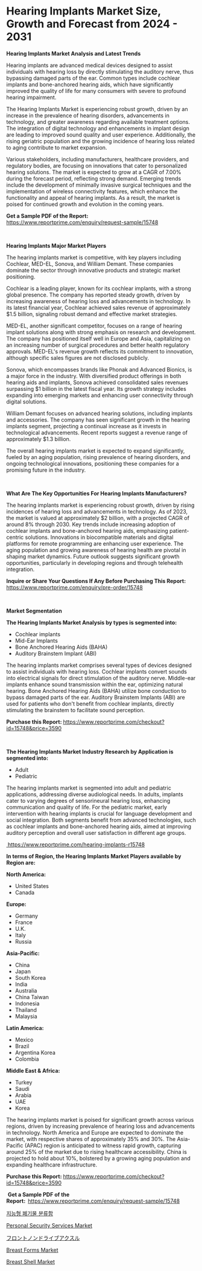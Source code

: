 <p><h1>Hearing Implants Market Size, Growth and Forecast from 2024 - 2031</h1></p><p><strong>Hearing Implants Market Analysis and Latest Trends</strong></p>
<p><p>Hearing implants are advanced medical devices designed to assist individuals with hearing loss by directly stimulating the auditory nerve, thus bypassing damaged parts of the ear. Common types include cochlear implants and bone-anchored hearing aids, which have significantly improved the quality of life for many consumers with severe to profound hearing impairment. </p><p>The Hearing Implants Market is experiencing robust growth, driven by an increase in the prevalence of hearing disorders, advancements in technology, and greater awareness regarding available treatment options. The integration of digital technology and enhancements in implant design are leading to improved sound quality and user experience. Additionally, the rising geriatric population and the growing incidence of hearing loss related to aging contribute to market expansion.</p><p>Various stakeholders, including manufacturers, healthcare providers, and regulatory bodies, are focusing on innovations that cater to personalized hearing solutions. The market is expected to grow at a CAGR of 7.00% during the forecast period, reflecting strong demand. Emerging trends include the development of minimally invasive surgical techniques and the implementation of wireless connectivity features, which enhance the functionality and appeal of hearing implants. As a result, the market is poised for continued growth and evolution in the coming years.</p></p>
<p><strong>Get a Sample PDF of the Report:&nbsp;</strong> <a href="https://www.reportprime.com/enquiry/request-sample/15748">https://www.reportprime.com/enquiry/request-sample/15748</a></p>
<p>&nbsp;</p>
<p><strong>Hearing Implants Major Market Players</strong></p>
<p><p>The hearing implants market is competitive, with key players including Cochlear, MED-EL, Sonova, and William Demant. These companies dominate the sector through innovative products and strategic market positioning.</p><p>Cochlear is a leading player, known for its cochlear implants, with a strong global presence. The company has reported steady growth, driven by increasing awareness of hearing loss and advancements in technology. In its latest financial year, Cochlear achieved sales revenue of approximately $1.5 billion, signaling robust demand and effective market strategies.</p><p>MED-EL, another significant competitor, focuses on a range of hearing implant solutions along with strong emphasis on research and development. The company has positioned itself well in Europe and Asia, capitalizing on an increasing number of surgical procedures and better health regulatory approvals. MED-EL's revenue growth reflects its commitment to innovation, although specific sales figures are not disclosed publicly.</p><p>Sonova, which encompasses brands like Phonak and Advanced Bionics, is a major force in the industry. With diversified product offerings in both hearing aids and implants, Sonova achieved consolidated sales revenues surpassing $1 billion in the latest fiscal year. Its growth strategy includes expanding into emerging markets and enhancing user connectivity through digital solutions.</p><p>William Demant focuses on advanced hearing solutions, including implants and accessories. The company has seen significant growth in the hearing implants segment, projecting a continual increase as it invests in technological advancements. Recent reports suggest a revenue range of approximately $1.3 billion.</p><p>The overall hearing implants market is expected to expand significantly, fueled by an aging population, rising prevalence of hearing disorders, and ongoing technological innovations, positioning these companies for a promising future in the industry.</p></p>
<p>&nbsp;</p>
<p><strong>What Are The Key Opportunities For Hearing Implants Manufacturers?</strong></p>
<p><p>The hearing implants market is experiencing robust growth, driven by rising incidences of hearing loss and advancements in technology. As of 2023, the market is valued at approximately $2 billion, with a projected CAGR of around 8% through 2030. Key trends include increasing adoption of cochlear implants and bone-anchored hearing aids, emphasizing patient-centric solutions. Innovations in biocompatible materials and digital platforms for remote programming are enhancing user experience. The aging population and growing awareness of hearing health are pivotal in shaping market dynamics. Future outlook suggests significant growth opportunities, particularly in developing regions and through telehealth integration.</p></p>
<p><strong>Inquire or Share Your Questions If Any Before Purchasing This Report:</strong> <a href="https://www.reportprime.com/enquiry/pre-order/15748">https://www.reportprime.com/enquiry/pre-order/15748</a></p>
<p>&nbsp;</p>
<p><strong>Market Segmentation</strong></p>
<p><strong>The Hearing Implants Market Analysis by types is segmented into:</strong></p>
<p><ul><li>Cochlear implants</li><li>Mid-Ear Implants</li><li>Bone Anchored Hearing Aids (BAHA)</li><li>Auditory Brainstem Implant (ABI)</li></ul></p>
<p><p>The hearing implants market comprises several types of devices designed to assist individuals with hearing loss. Cochlear implants convert sounds into electrical signals for direct stimulation of the auditory nerve. Middle-ear implants enhance sound transmission within the ear, optimizing natural hearing. Bone Anchored Hearing Aids (BAHA) utilize bone conduction to bypass damaged parts of the ear. Auditory Brainstem Implants (ABI) are used for patients who don't benefit from cochlear implants, directly stimulating the brainstem to facilitate sound perception.</p></p>
<p><strong>Purchase this Report:&nbsp;</strong><a href="https://www.reportprime.com/checkout?id=15748&price=3590">https://www.reportprime.com/checkout?id=15748&price=3590</a></p>
<p>&nbsp;</p>
<p><strong>The Hearing Implants Market Industry Research by Application is segmented into:</strong></p>
<p><ul><li>Adult</li><li>Pediatric</li></ul></p>
<p><p>The hearing implants market is segmented into adult and pediatric applications, addressing diverse audiological needs. In adults, implants cater to varying degrees of sensorineural hearing loss, enhancing communication and quality of life. For the pediatric market, early intervention with hearing implants is crucial for language development and social integration. Both segments benefit from advanced technologies, such as cochlear implants and bone-anchored hearing aids, aimed at improving auditory perception and overall user satisfaction in different age groups.</p></p>
<p><a href="https://www.reportprime.com/hearing-implants-r15748">&nbsp;https://www.reportprime.com/hearing-implants-r15748</a></p>
<p><strong>In terms of Region, the Hearing Implants Market Players available by Region are:</strong></p>
<p>
    <p> <strong> North America: </strong>
        <ul>
            <li>United States</li>
            <li>Canada</li>
        </ul>
        </p> 
    <p> <strong> Europe: </strong>
        <ul>
            <li>Germany</li>
            <li>France</li>
            <li>U.K.</li>
            <li>Italy</li>
            <li>Russia</li>
        </ul>
        </p> 
    <p> <strong> Asia-Pacific: </strong>
        <ul>
            <li>China</li>
            <li>Japan</li>
            <li>South Korea</li>
            <li>India</li>
            <li>Australia</li>
            <li>China Taiwan</li>
            <li>Indonesia</li>
            <li>Thailand</li>
            <li>Malaysia</li>
        </ul>
        </p> 
    <p> <strong> Latin America: </strong>
        <ul>
            <li>Mexico</li>
            <li>Brazil</li>
            <li>Argentina Korea</li>
            <li>Colombia</li>
        </ul>
        </p> 
    <p> <strong> Middle East & Africa: </strong>
        <ul>
            <li>Turkey</li>
            <li>Saudi</li>
            <li>Arabia</li>
            <li>UAE</li>
            <li>Korea</li>
        </ul>
    </p>
    </p>
<p><p>The hearing implants market is poised for significant growth across various regions, driven by increasing prevalence of hearing loss and advancements in technology. North America and Europe are expected to dominate the market, with respective shares of approximately 35% and 30%. The Asia-Pacific (APAC) region is anticipated to witness rapid growth, capturing around 25% of the market due to rising healthcare accessibility. China is projected to hold about 10%, bolstered by a growing aging population and expanding healthcare infrastructure.</p></p>
<p><strong>Purchase this Report: </strong><a href="https://www.reportprime.com/checkout?id=15748&price=3590">https://www.reportprime.com/checkout?id=15748&price=3590</a></p>
<p>&nbsp;<strong>Get a Sample PDF of the Report:&nbsp;&nbsp;</strong><a href="https://www.reportprime.com/enquiry/request-sample/15748">https://www.reportprime.com/enquiry/request-sample/15748</a></p>
<p><strong></strong></p>
<p><p><a href="https://medium.com/@ayesakhan333/%EC%84%B8%EA%B3%84-intelligent-waste-sorting-bins-market-%EC%9D%80-2024%EC%97%90%EC%84%9C-2031%EB%A1%9C-%EC%97%B0%ED%8F%89%EA%B7%A0-%EC%A6%9D%EA%B0%80%EC%9C%A8%EC%9D%84-%EB%B3%B4%EC%9D%BC-%EA%B2%83%EC%9C%BC%EB%A1%9C-%EC%98%88%EC%83%81%EB%90%A9%EB%8B%88%EB%8B%A4-a5b0fc2c1f2a">지능형 폐기물 분류함</a></p><p><a href="https://www.linkedin.com/pulse/global-personal-security-services-market-product-type-application-ibqjf?trackingId=jh1JsLZwR5qhApnHRovfPQ%3D%3D">Personal Security Services Market</a></p><p><a href="https://lerafesills.medium.com/front-non-drive-axle-market-%E3%81%AF-%E3%82%B3%E3%82%B9%E3%83%88%E7%AE%A1%E7%90%86%E3%81%A8%E5%8A%B9%E7%8E%87%E5%90%91%E4%B8%8A%E3%82%92%E5%84%AA%E5%85%88%E3%81%97%E3%81%BE%E3%81%99-%E3%81%95%E3%82%89%E3%81%AB-%E5%A0%B1%E5%91%8A%E6%9B%B8%E3%81%AF%E5%B8%82%E5%A0%B4%E3%81%AE%E9%9C%80%E8%A6%81%E9%9D%A2%E3%81%A8%E4%BE%9B%E7%B5%A6%E9%9D%A2%E3%81%AE%E4%B8%A1%E6%96%B9%E3%82%92%E3%82%AB%E3%83%90%E3%83%BC%E3%81%97%E3%81%A6%E3%81%84%E3%81%BE%E3%81%99-front-non-drive-c64113a0a1e9">フロントノンドライブアクスル</a></p><p><a href="https://www.linkedin.com/pulse/global-breast-forms-market-trends-innovations-forward-looking-q5tdc?trackingId=4p7CeG%2FjRz%2BjRh%2FIWzTeWg%3D%3D">Breast Forms Market</a></p><p><a href="https://medium.com/@sydneyhaley54/the-market-for-breast-shell-market-is-examined-in-this-report-along-with-the-factors-that-are-ad32a39a930d">Breast Shell Market</a></p></p>